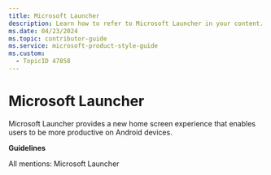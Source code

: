 ```yaml
---
title: Microsoft Launcher
description: Learn how to refer to Microsoft Launcher in your content.
ms.date: 04/23/2024
ms.topic: contributor-guide
ms.service: microsoft-product-style-guide
ms.custom:
  - TopicID 47858
---
```



# Microsoft Launcher

Microsoft Launcher provides a new home screen experience that enables users to be more productive on Android devices.

**Guidelines**

All mentions: Microsoft Launcher  
